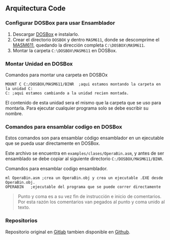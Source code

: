 ## Arquitectura Code

### Configurar DOSBox para usar Ensamblador

1. Descargar [DOSBox](http://www.dosbox.com/download.php?main=1) e instalarlo.
2. Crear el directorio `DOSBOX` y dentro `MASM611`, donde se descomprime el [MASM611](https://sourceforge.net/projects/masm611/), quedando la dirección completa `C:\DOSBOX\MASM611`.
3. Montar la carpeta `C:\DOSBOX\MASM611` en DOSBox.

### Montar Unidad en DOSBox

Comandos para montar una carpeta en DOSBOx

```assembly
MOUNT C C:/DOSBOX/MASM611/BINR  ;aqui estamos montando la carpeta en la unidad C:
C: ;aqui estamos cambiando a la unidad recien montada.
```

El contenido de esta unidad sera el mismo que la carpeta que se uso para montarla. Para ejecutar cualquier programa solo se debe escribir su nombre.

### Comandos para ensamblar codigo en DOSBox

Estos comandos son para ensamblar código ensamblador en un ejecutable que se pueda usar directamente en DOSBox. 

Este archivo se encuentra en `examples/clases/OperaBin.asm`, y antes de ser ensamblado se debe copiar al siguiente directorio `C:/DOSBOX/MASM611/BINR`.

Comandos para ensamblar codigo ensamblador. 

```assembly
ml OperaBin.asm ;crea un OperaBin.obj y crea un ejecutable .EXE desde OperaBin.obj.
OPERABIN   ;ejecutable del programa que se puede correr directamente
```

> Punto y coma es a su vez fin de instrucción e inicio de comentarios. Por esta razón los comentarios van pegados al punto y coma unido al texto.

### Repositorios

Repositorio original en [Gitlab](https://gitlab.com/Disble/arquitectura-code.git) tambien disponible en [Github](https://github.com/Disble/arquitectura-code.git).

